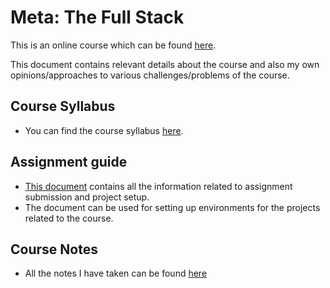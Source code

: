 <link rel="stylesheet" type="text/css" href="../../../SupportingFiles/content.css">
<h1 class="custom-header">Meta: The Full Stack</h1>

This is an online course which can be found [here](https://www.coursera.org/learn/the-full-stack).

This document contains relevant details about the course and also my own opinions/approaches to various challenges/problems of the course.


## Course Syllabus

* You can find the course syllabus [here](/Meta-Back-End-Developer/Meta-The-Full-Stack/Documents/Course-Syllabus.md).


## Assignment guide

* [This document](/Meta-Back-End-Developer/Meta-The-Full-Stack/Documents/Assignment-Guide.md) contains all the information related to assignment submission and project setup.
* The document can be used for setting up environments for the projects related to the course.


## Course Notes

* All the notes I have taken can be found [here](/Meta-Back-End-Developer/Meta-The-Full-Stack/Documents/Notes.md)